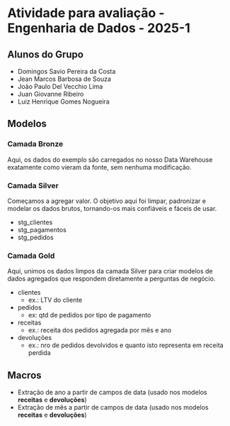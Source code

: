 # Atividade para avaliação - Engenharia de Dados - 2025-1

## Alunos do Grupo
- Domingos Savio Pereira da Costa
- Jean Marcos Barbosa de Souza
- João Paulo Del Vecchio Lima
- Juan Giovanne Ribeiro
-  Luiz Henrique Gomes Nogueira

## Modelos ##
### Camada Bronze ###
Aqui, os dados do exemplo são carregados no nosso Data Warehouse exatamente como vieram da fonte, sem nenhuma modificação. 

### Camada Silver ###
Começamos a agregar valor. O objetivo aqui foi limpar, padronizar e modelar os dados brutos, tornando-os mais confiáveis e fáceis de usar.
- stg_clientes
- stg_pagamentos
- stg_pedidos

### Camada Gold ###
Aqui, unimos os dados limpos da camada Silver para criar modelos de dados agregados que respondem diretamente a perguntas de negócio.
- clientes
  - ex.: LTV do cliente
- pedidos
  - ex: qtd de pedidos por tipo de pagamento
- receitas
  - ex.: receita dos pedidos agregada por mês e ano
- devoluções
  - ex.: nro de pedidos devolvidos e quanto isto representa em receita perdida
## Macros ##
- Extração de ano a partir de campos de data (usado nos modelos **receitas** e **devoluções**)
- Extração de mês a partir de campos de data (usado nos modelos **receitas** e **devoluções**)






